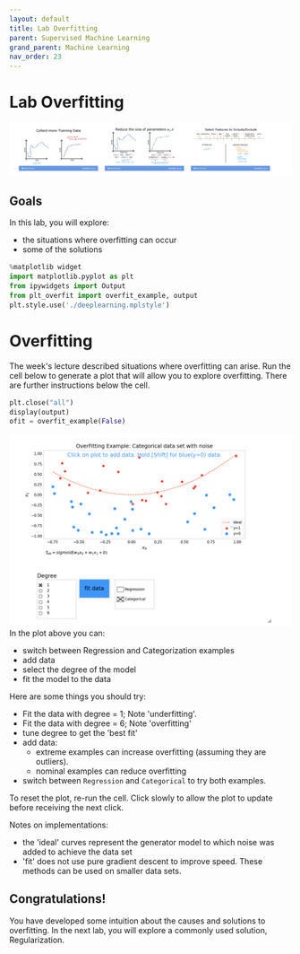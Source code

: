 ```yaml
---
layout: default
title: Lab Overfitting
parent: Supervised Machine Learning
grand_parent: Machine Learning
nav_order: 23
---
```

# Lab Overfitting
![](../../../assets/images/docs/aws1ssaadad.png)
## Goals
In this lab, you will explore:
- the situations where overfitting can occur
- some of the solutions

```python
%matplotlib widget
import matplotlib.pyplot as plt
from ipywidgets import Output
from plt_overfit import overfit_example, output
plt.style.use('./deeplearning.mplstyle')
```
# Overfitting
The week's lecture described situations where overfitting can arise. Run the cell below to generate a plot that will allow you to explore overfitting. There are further instructions below the cell.
```python
plt.close("all")
display(output)
ofit = overfit_example(False)
```

![](../../../assets/images/docs/awd1edffgs2.png)
In the plot above you can:
- switch between Regression and Categorization examples
- add data
- select the degree of the model
- fit the model to the data

Here are some things you should try:
- Fit the data with degree = 1; Note 'underfitting'.
- Fit the data with degree = 6; Note 'overfitting'
- tune degree to get the 'best fit'
- add data:
    - extreme examples can increase overfitting (assuming they are outliers).
    - nominal examples can reduce overfitting
- switch between `Regression` and `Categorical` to try both examples.

To reset the plot, re-run the cell. Click slowly to allow the plot to update before receiving the next click.

Notes on implementations:
- the 'ideal' curves represent the generator model to which noise was added to achieve the data set
- 'fit' does not use pure gradient descent to improve speed. These methods can be used on smaller data sets. 

## Congratulations!
You have developed some intuition about the causes and solutions to overfitting. In the next lab, you will explore a commonly used solution, Regularization.


